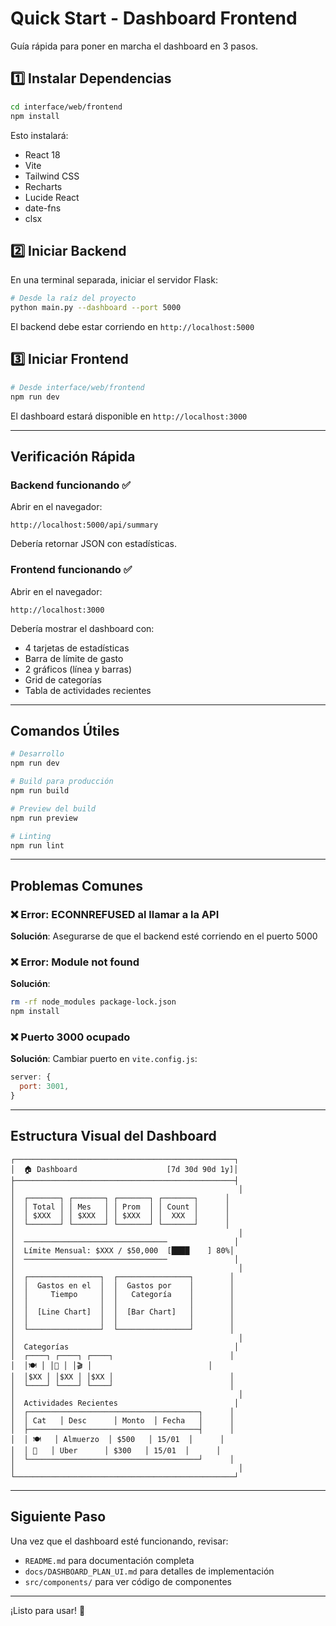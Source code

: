 # Quick Start - Dashboard Frontend

Guía rápida para poner en marcha el dashboard en 3 pasos.

## 1️⃣ Instalar Dependencias

```bash
cd interface/web/frontend
npm install
```

Esto instalará:
- React 18
- Vite
- Tailwind CSS
- Recharts
- Lucide React
- date-fns
- clsx

## 2️⃣ Iniciar Backend

En una terminal separada, iniciar el servidor Flask:

```bash
# Desde la raíz del proyecto
python main.py --dashboard --port 5000
```

El backend debe estar corriendo en `http://localhost:5000`

## 3️⃣ Iniciar Frontend

```bash
# Desde interface/web/frontend
npm run dev
```

El dashboard estará disponible en `http://localhost:3000`

---

## Verificación Rápida

### Backend funcionando ✅
Abrir en el navegador:
```
http://localhost:5000/api/summary
```

Debería retornar JSON con estadísticas.

### Frontend funcionando ✅
Abrir en el navegador:
```
http://localhost:3000
```

Debería mostrar el dashboard con:
- 4 tarjetas de estadísticas
- Barra de límite de gasto
- 2 gráficos (línea y barras)
- Grid de categorías
- Tabla de actividades recientes

---

## Comandos Útiles

```bash
# Desarrollo
npm run dev

# Build para producción
npm run build

# Preview del build
npm run preview

# Linting
npm run lint
```

---

## Problemas Comunes

### ❌ Error: ECONNREFUSED al llamar a la API
**Solución**: Asegurarse de que el backend esté corriendo en el puerto 5000

### ❌ Error: Module not found
**Solución**:
```bash
rm -rf node_modules package-lock.json
npm install
```

### ❌ Puerto 3000 ocupado
**Solución**: Cambiar puerto en `vite.config.js`:
```javascript
server: {
  port: 3001,
}
```

---

## Estructura Visual del Dashboard

```
┌─────────────────────────────────────────────────┐
│  🏠 Dashboard                    [7d 30d 90d 1y]│
├─────────────────────────────────────────────────┤
│                                                  │
│  ┌───────┐ ┌───────┐ ┌───────┐ ┌───────┐      │
│  │ Total │ │ Mes   │ │ Prom  │ │ Count │      │
│  │ $XXX  │ │ $XXX  │ │ $XXX  │ │  XXX  │      │
│  └───────┘ └───────┘ └───────┘ └───────┘      │
│                                                  │
│  ────────────────────────────────               │
│  Límite Mensual: $XXX / $50,000  [████    ] 80%│
│  ────────────────────────────────               │
│                                                  │
│  ┌────────────────┐  ┌────────────────┐        │
│  │  Gastos en el  │  │  Gastos por    │        │
│  │     Tiempo     │  │   Categoría    │        │
│  │                │  │                │        │
│  │  [Line Chart]  │  │  [Bar Chart]   │        │
│  │                │  │                │        │
│  └────────────────┘  └────────────────┘        │
│                                                  │
│  Categorías                                     │
│  ┌────┐ ┌────┐ ┌────┐                          │
│  │🍽️ │ │🚗 │ │🎬 │                          │
│  │$XX │ │$XX │ │$XX │                          │
│  └────┘ └────┘ └────┘                          │
│                                                  │
│  Actividades Recientes                          │
│  ┌──────────────────────────────────────┐      │
│  │ Cat   │ Desc      │ Monto  │ Fecha   │      │
│  ├──────────────────────────────────────┤      │
│  │ 🍽️   │ Almuerzo  │ $500   │ 15/01  │      │
│  │ 🚗   │ Uber      │ $300   │ 15/01  │      │
│  └──────────────────────────────────────┘      │
│                                                  │
└─────────────────────────────────────────────────┘
```

---

## Siguiente Paso

Una vez que el dashboard esté funcionando, revisar:
- `README.md` para documentación completa
- `docs/DASHBOARD_PLAN_UI.md` para detalles de implementación
- `src/components/` para ver código de componentes

---

¡Listo para usar! 🚀
